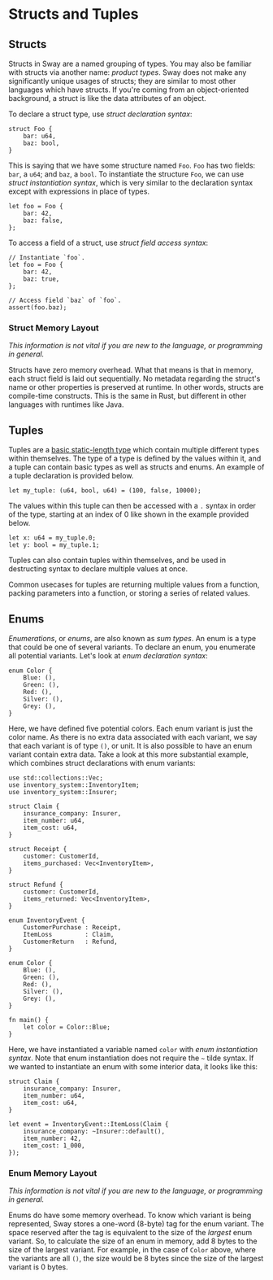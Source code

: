 # Structs and Tuples

## Structs

Structs in Sway are a named grouping of types. You may also be familiar with structs via another name: _product types_. Sway does not make any significantly unique usages of structs; they are similar to most other languages which have structs. If you're coming from an object-oriented background, a struct is like the data attributes of an object.

To declare a struct type, use _struct declaration syntax_:

```sway
struct Foo {
    bar: u64,
    baz: bool,
}
```

This is saying that we have some structure named `Foo`. `Foo` has two fields: `bar`, a `u64`; and `baz`, a `bool`. To instantiate the structure `Foo`, we can use _struct instantiation syntax_, which is very similar to the declaration syntax except with expressions in place of types.

```sway
let foo = Foo {
    bar: 42,
    baz: false,
};
```

To access a field of a struct, use _struct field access syntax_:

```sway
// Instantiate `foo`.
let foo = Foo {
    bar: 42,
    baz: true,
};

// Access field `baz` of `foo`.
assert(foo.baz);
```

### Struct Memory Layout

_This information is not vital if you are new to the language, or programming in general._

Structs have zero memory overhead. What that means is that in memory, each struct field is laid out sequentially. No metadata regarding the struct's name or other properties is preserved at runtime. In other words, structs are compile-time constructs. This is the same in Rust, but different in other languages with runtimes like Java.

## Tuples

Tuples are a [basic static-length type](./built_in_types.md#tuple-types) which contain multiple different types within themselves. The type of a type is defined by the values within it, and a tuple can contain basic types as well as structs and enums. An example of a tuple declaration is provided below.

```sway
let my_tuple: (u64, bool, u64) = (100, false, 10000);
```

The values within this tuple can then be accessed with a `.` syntax in order of the type, starting at an index of 0 like shown in the example provided below.

```sway
let x: u64 = my_tuple.0;
let y: bool = my_tuple.1;
```

Tuples can also contain tuples within themselves, and be used in destructing syntax to declare multiple values at once.

Common usecases for tuples are returning multiple values from a function, packing parameters into a function, or storing a series of related values.
## Enums

_Enumerations_, or _enums_, are also known as _sum types_. An enum is a type that could be one of several variants. To declare an enum, you enumerate all potential variants. Let's look at _enum declaration syntax_:

```sway
enum Color {
    Blue: (),
    Green: (),
    Red: (),
    Silver: (),
    Grey: (),
}
```

Here, we have defined five potential colors. Each enum variant is just the color name. As there is no extra data associated with each variant, we say that each variant is of type `()`, or unit. It is also possible to have an enum variant contain extra data. Take a look at this more substantial example, which combines struct declarations with enum variants:

```sway
use std::collections::Vec;
use inventory_system::InventoryItem;
use inventory_system::Insurer;

struct Claim {
    insurance_company: Insurer,
    item_number: u64,
    item_cost: u64,
}

struct Receipt {
    customer: CustomerId,
    items_purchased: Vec<InventoryItem>,
}

struct Refund {
    customer: CustomerId,
    items_returned: Vec<InventoryItem>,
}

enum InventoryEvent {
    CustomerPurchase : Receipt,
    ItemLoss         : Claim,
    CustomerReturn   : Refund,
}
```

```sway
enum Color {
    Blue: (),
    Green: (),
    Red: (),
    Silver: (),
    Grey: (),
}

fn main() {
    let color = Color::Blue;
}
```

Here, we have instantiated a variable named `color` with _enum instantiation syntax_. Note that enum instantiation does not require the `~` tilde syntax. If we wanted to instantiate an enum with some interior data, it looks like this:

```sway
struct Claim {
    insurance_company: Insurer,
    item_number: u64,
    item_cost: u64,
}

let event = InventoryEvent::ItemLoss(Claim {
    insurance_company: ~Insurer::default(),
    item_number: 42,
    item_cost: 1_000,
});
```

### Enum Memory Layout

_This information is not vital if you are new to the language, or programming in general._

Enums do have some memory overhead. To know which variant is being represented, Sway stores a one-word (8-byte) tag for the enum variant. The space reserved after the tag is equivalent to the size of the _largest_ enum variant. So, to calculate the size of an enum in memory, add 8 bytes to the size of the largest variant. For example, in the case of `Color` above, where the variants are all `()`, the size would be 8 bytes since the size of the largest variant is 0 bytes.
